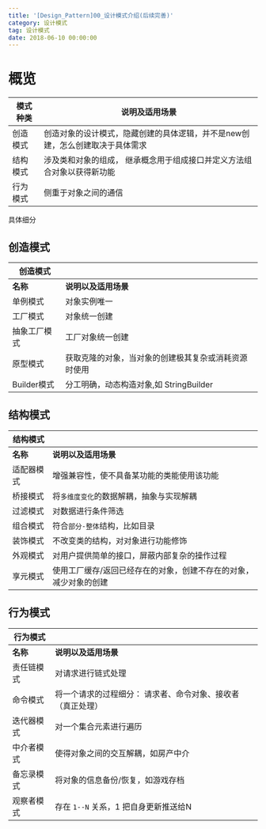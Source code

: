 ```yaml
---
title: '[Design_Pattern]00_设计模式介绍(后续完善)'
category: 设计模式
tag: 设计模式
date: 2018-06-10 00:00:00
---
```


# 概览

|模式种类|说明及适用场景|
|---|---|
|创造模式|创造对象的设计模式，隐藏创建的具体逻辑，并不是new创建，怎么创建取决于具体需求|
|结构模式|涉及类和对象的组成， 继承概念用于组成接口并定义方法组合对象以获得新功能|
|行为模式|侧重于对象之间的通信|



具体细分

## 创造模式


|创造模式||
|---|---|
|**名称**|**说明以及适用场景**|
|单例模式|对象实例唯一|
|工厂模式|对象统一创建|
|抽象工厂模式|工厂对象统一创建|
|原型模式|获取克隆的对象，当对象的创建极其复杂或消耗资源时使用|
|Builder模式|分工明确，动态构造对象,如 StringBuilder|

## 结构模式

|结构模式||
|---|---|
|**名称**|**说明以及适用场景**|
|适配器模式|增强兼容性，使不具备某功能的类能使用该功能|
|桥接模式|将`多维度变化`的数据解耦，抽象与实现解耦|
|过滤模式|对数据进行条件筛选|
|组合模式|符合`部分-整体`结构，比如目录|
|装饰模式|不改变类的结构，对对象进行功能修饰|
|外观模式|对用户提供简单的接口，屏蔽内部复杂的操作过程|
|享元模式|使用工厂缓存/返回已经存在的对象，创建不存在的对象，减少对象的创建|


## 行为模式

|行为模式||
|---|---|
|**名称**|**说明以及适用场景**|
|责任链模式|对请求进行链式处理|
|命令模式|将一个请求的过程细分： 请求者、命令对象、接收者（真正处理）|
|迭代器模式|对一个集合元素进行遍历|
|中介者模式|使得对象之间的交互解耦，如房产中介|
|备忘录模式|将对象的信息备份/恢复，如游戏存档|
|观察者模式|存在 `1--N` 关系，1 把自身更新推送给N|
